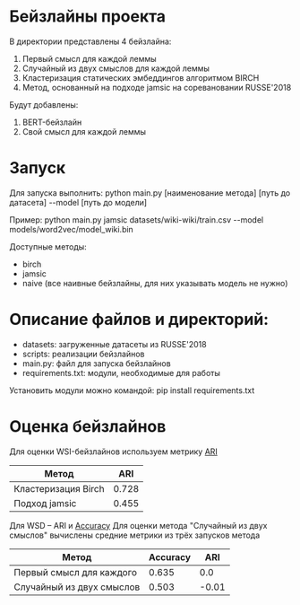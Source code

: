 # Бейзлайны проекта
В директории представлены 4 бейзлайна:
1. Первый смысл для каждой леммы
2. Случайный из двух смыслов для каждой леммы
3. Кластеризация статических эмбеддингов алгоритмом BIRCH
4. Метод, основанный на подходе jamsic на соревановании RUSSE'2018

Будут добавлены:
1. BERT-бейзлайн
2. Свой смысл для каждой леммы

# Запуск
Для запуска выполнить:
    python main.py [наименование метода] [путь до датасета] --model [путь до модели]

Пример:
    python main.py jamsic datasets/wiki-wiki/train.csv --model models/word2vec/model_wiki.bin

Доступные методы:
- birch
- jamsic
- naive (все наивные бейзлайны, для них указывать модель не нужно)

# Описание файлов и директорий:
- datasets: загруженные датасеты из RUSSE'2018
- scripts: реализации бейзлайнов
- main.py: файл для запуска бейзлайнов
- requirements.txt: модули, необходимые для работы

Установить модули можно командой:
    pip install requirements.txt

# Оценка бейзлайнов
Для оценки WSI-бейзлайнов используем метрику [ARI](https://scikit-learn.org/stable/modules/generated/sklearn.metrics.adjusted_rand_score.html)

| Метод | ARI |
| --- | ----------- |
| Кластеризация Birch | 0.728 |
| Подход jamsic | 0.455 |

Для WSD – ARI и [Accuracy](https://scikit-learn.org/stable/modules/generated/sklearn.metrics.accuracy_score.html)
Для оценки метода "Случайный из двух смыслов" вычислены средние метрики из трёх запусков метода

| Метод | Accuracy | ARI |
| --- | ----------- |----|
| Первый смысл для каждого |  0.635 | 0.0 |
| Случайный из двух смыслов | 0.503 | -0.01 |

